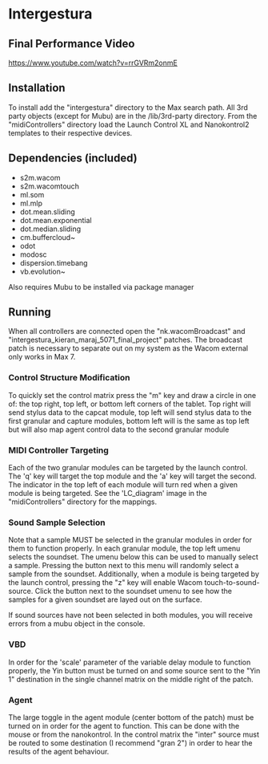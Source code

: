 # Intergestura

## Final Performance Video
https://www.youtube.com/watch?v=rrGVRm2onmE

## Installation
To install add the "intergestura" directory to the Max search path. All 3rd party objects (except for Mubu) are in the /lib/3rd-party directory. From the "midiControllers" directory load the Launch Control XL and Nanokontrol2 templates to their respective devices.

## Dependencies (included)
- s2m.wacom 
- s2m.wacomtouch
- ml.som
- ml.mlp
- dot.mean.sliding
- dot.mean.exponential
- dot.median.sliding
- cm.buffercloud~
- odot
- modosc
- dispersion.timebang
- vb.evolution~

Also requires Mubu to be installed via package manager

## Running
When all controllers are connected open the "nk.wacomBroadcast" and "intergestura_kieran_maraj_5071_final_project" patches. The broadcast patch is necessary to separate out on my system as the Wacom external only works in Max 7. 

### Control Structure Modification
To quickly set the control matrix press the "m" key and draw a circle in one of: the top right, top left, or bottom left corners of the tablet. Top right will send stylus data to the capcat module, top left will send stylus data to the first granular and capture modules, bottom left will is the same as top left but will also map agent control data to the second granular module

### MIDI Controller Targeting
Each of the two granular modules can be targeted by the launch control. The 'q' key will target the top module and the 'a' key will target the second. The indicator in the top left of each module will turn red when a given module is being targeted. See the 'LC_diagram' image in the "midiControllers" directory for the mappings.

### Sound Sample Selection
Note that a sample MUST be selected in the granular modules in order for them to function properly. In each granular module, the top left umenu selects the soundset. The umenu below this can be used to manually select a sample. Pressing the button next to this menu will randomly select a sample from the soundset. Additionally, when a module is being targeted by the launch control, pressing the "z" key will enable Wacom touch-to-sound-source. Click the button next to the soundset umenu to see how the samples for a given soundset are layed out on the surface. 

If sound sources have not been selected in both modules, you will receive errors from a mubu object in the console.

### VBD
In order for the 'scale' parameter of the variable delay module to function properly, the Yin button must be turned on and some source sent to the "Yin 1" destination in the single channel matrix on the middle right of the patch.

### Agent
The large toggle in the agent module (center bottom of the patch) must be turned on in order for the agent to function. This can be done with the mouse or from the nanokontrol. In the control matrix the "inter" source must be routed to some destination (I recommend "gran 2") in order to hear the results of the agent behaviour.





